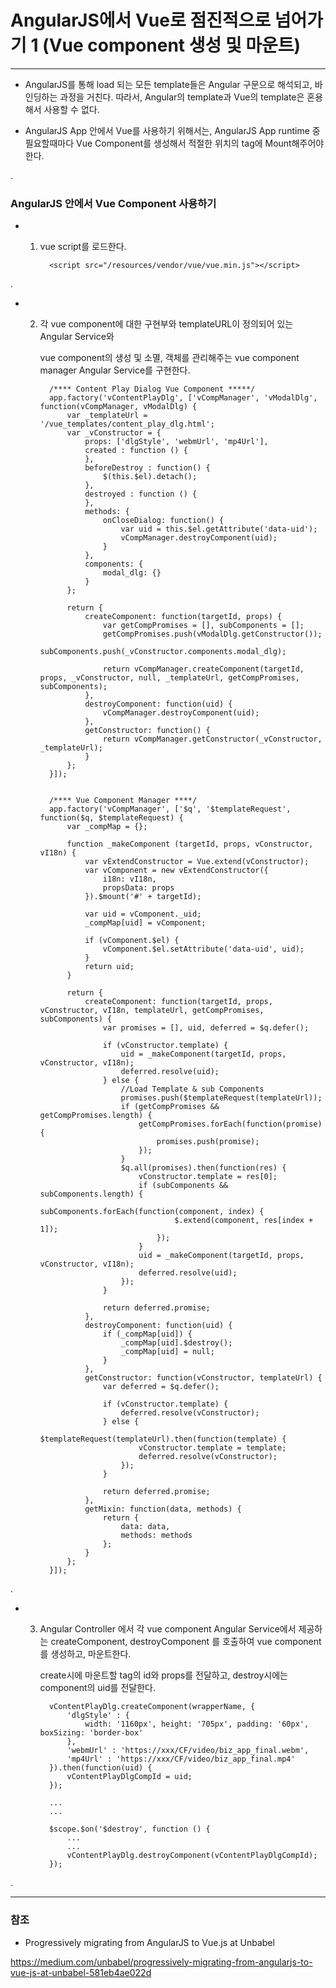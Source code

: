 # AngularJS에서 Vue로 점진적으로 넘어가기 1 (Vue component 생성 및 마운트)

***

 - AngularJS를 통해 load 되는 모든 template들은 Angular 구문으로 해석되고, 바인딩하는 과정을 거친다. 따라서, Angular의 template과 Vue의 template은 혼용해서 사용할 수 없다.
 
 - AngularJS App 안에서 Vue를 사용하기 위해서는, AngularJS App runtime 중 필요할때마다 Vue Component를 생성해서 적절한 위치의 tag에 Mount해주어야 한다.


.

### AngularJS 안에서 Vue Component 사용하기

 - 1) vue script를 로드한다.


            <script src="/resources/vendor/vue/vue.min.js"></script>
           
.
            
 - 2) 각 vue component에 대한 구현부와 templateURL이 정의되어 있는 Angular Service와
 
      vue component의 생성 및 소멸, 객체를 관리해주는 vue component manager Angular Service를 구현한다.
      
      
            /**** Content Play Dialog Vue Component *****/
            app.factory('vContentPlayDlg', ['vCompManager', 'vModalDlg', function(vCompManager, vModalDlg) {
                var _templateUrl = '/vue_templates/content_play_dlg.html';
                var _vConstructor = {
                    props: ['dlgStyle', 'webmUrl', 'mp4Url'],
                    created : function () {
                    },
                    beforeDestroy : function() {
                        $(this.$el).detach();
                    },
                    destroyed : function () {
                    },
                    methods: {
                        onCloseDialog: function() {
                            var uid = this.$el.getAttribute('data-uid');
                            vCompManager.destroyComponent(uid);
                        }
                    },
                    components: {
                        modal_dlg: {}
                    }
                };
            
                return {
                    createComponent: function(targetId, props) {
                        var getCompPromises = [], subComponents = [];
                        getCompPromises.push(vModalDlg.getConstructor());
                        subComponents.push(_vConstructor.components.modal_dlg);
            
                        return vCompManager.createComponent(targetId, props, _vConstructor, null, _templateUrl, getCompPromises, subComponents);
                    },
                    destroyComponent: function(uid) {
                        vCompManager.destroyComponent(uid);
                    },
                    getConstructor: function() {
                        return vCompManager.getConstructor(_vConstructor, _templateUrl);
                    }
                };
            }]);
            
            
            /**** Vue Component Manager ****/
            app.factory('vCompManager', ['$q', '$templateRequest', function($q, $templateRequest) {
                var _compMap = {};
            
                function _makeComponent (targetId, props, vConstructor, vI18n) {
                    var vExtendConstructor = Vue.extend(vConstructor);
                    var vComponent = new vExtendConstructor({
                        i18n: vI18n,
                        propsData: props
                    }).$mount('#' + targetId);
            
                    var uid = vComponent._uid;
                    _compMap[uid] = vComponent;
            
                    if (vComponent.$el) {
                        vComponent.$el.setAttribute('data-uid', uid);
                    }
                    return uid;
                }
            
                return {
                    createComponent: function(targetId, props, vConstructor, vI18n, templateUrl, getCompPromises, subComponents) {
                        var promises = [], uid, deferred = $q.defer();
            
                        if (vConstructor.template) {
                            uid = _makeComponent(targetId, props, vConstructor, vI18n);
                            deferred.resolve(uid);
                        } else {
                            //Load Template & sub Components
                            promises.push($templateRequest(templateUrl));
                            if (getCompPromises && getCompPromises.length) {
                                getCompPromises.forEach(function(promise) {
                                    promises.push(promise);
                                });
                            }
                            $q.all(promises).then(function(res) {
                                vConstructor.template = res[0];
                                if (subComponents && subComponents.length) {
                                    subComponents.forEach(function(component, index) {
                                        $.extend(component, res[index + 1]);
                                    });
                                }
                                uid = _makeComponent(targetId, props, vConstructor, vI18n);
                                deferred.resolve(uid);
                            });
                        }
            
                        return deferred.promise;
                    },
                    destroyComponent: function(uid) {
                        if (_compMap[uid]) {
                            _compMap[uid].$destroy();
                            _compMap[uid] = null;
                        }
                    },
                    getConstructor: function(vConstructor, templateUrl) {
                        var deferred = $q.defer();
            
                        if (vConstructor.template) {
                            deferred.resolve(vConstructor);
                        } else {
                            $templateRequest(templateUrl).then(function(template) {
                                vConstructor.template = template;
                                deferred.resolve(vConstructor);
                            });
                        }
            
                        return deferred.promise;
                    },
                    getMixin: function(data, methods) {
                        return {
                            data: data,
                            methods: methods
                        };
                    }
                };
            }]);
            
.

 - 3) Angular Controller 에서 각 vue component Angular Service에서 제공하는 createComponent, destroyComponent 를 호출하여 vue component를 생성하고, 마운트한다.
 
      create시에 마운트할 tag의 id와 props를 전달하고, destroy시에는 component의 uid를 전달한다.
 
 
            vContentPlayDlg.createComponent(wrapperName, {
                'dlgStyle' : {
                    width: '1160px', height: '705px', padding: '60px', boxSizing: 'border-box'
                },
                'webmUrl' : 'https://xxx/CF/video/biz_app_final.webm',
                'mp4Url' : 'https://xxx/CF/video/biz_app_final.mp4'
            }).then(function(uid) {
                vContentPlayDlgCompId = uid;
            });
            
            ...
            ...
            
            $scope.$on('$destroy', function () {
                ...
                ...
                vContentPlayDlg.destroyComponent(vContentPlayDlgCompId);
            });

.

***
 
### 참조
 
  - Progressively migrating from AngularJS to Vue.js at Unbabel
  
  <https://medium.com/unbabel/progressively-migrating-from-angularjs-to-vue-js-at-unbabel-581eb4ae022d>


